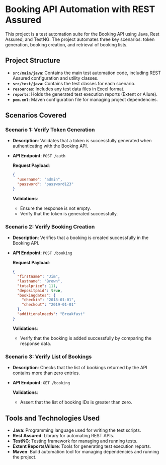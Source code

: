 
# Booking API Automation with REST Assured

This project is a test automation suite for the Booking API using Java, Rest Assured, and TestNG. The project automates three key scenarios: token generation, booking creation, and retrieval of booking lists.

## Project Structure

- **`src/main/java`**: Contains the main test automation code, including REST Assured configuration and utility classes.
- **`src/test/java`**: Contains the test classes for each scenario.
- **`resources`**: Includes any test data files in Excel format.
- **`reports`**: Holds the generated test execution reports (Extent or Allure).
- **`pom.xml`**: Maven configuration file for managing project dependencies.

## Scenarios Covered

### Scenario 1: Verify Token Generation
- **Description**: Validates that a token is successfully generated when authenticating with the Booking API.
- **API Endpoint**: `POST /auth`
  
  **Request Payload**:
  ```json
  {
    "username": "admin",
    "password": "password123"
  }
  ```

  **Validations**:
  - Ensure the response is not empty.
  - Verify that the token is generated successfully.

### Scenario 2: Verify Booking Creation
- **Description**: Verifies that a booking is created successfully in the Booking API.
- **API Endpoint**: `POST /booking`
  
  **Request Payload**:
  ```json
  {
    "firstname": "Jim",
    "lastname": "Brown",
    "totalprice": 111,
    "depositpaid": true,
    "bookingdates": {
      "checkin": "2018-01-01",
      "checkout": "2019-01-01"
    },
    "additionalneeds": "Breakfast"
  }
  ```

  **Validations**:
  - Verify that the booking is added successfully by comparing the response data.

### Scenario 3: Verify List of Bookings
- **Description**: Checks that the list of bookings returned by the API contains more than zero entries.
- **API Endpoint**: `GET /booking`

  **Validations**:
  - Assert that the list of booking IDs is greater than zero.

## Tools and Technologies Used

- **Java**: Programming language used for writing the test scripts.
- **Rest Assured**: Library for automating REST APIs.
- **TestNG**: Testing framework for managing and running tests.
- **Extent Reports/Allure**: Tools for generating test execution reports.
- **Maven**: Build automation tool for managing dependencies and running the project.

